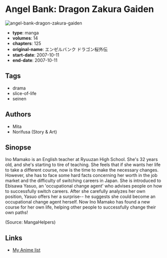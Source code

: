 # Angel Bank: Dragon Zakura Gaiden

![angel-bank-dragon-zakura-gaiden](https://cdn.myanimelist.net/images/manga/4/76367.jpg)

-   **type**: manga
-   **volumes**: 14
-   **chapters**: 125
-   **original-name**: エンゼルバンク ドラゴン桜外伝
-   **start-date**: 2007-10-11
-   **end-date**: 2007-10-11

## Tags

-   drama
-   slice-of-life
-   seinen

## Authors

-   Mita
-   Norifusa (Story & Art)

## Sinopse

Ino Mamako is an English teacher at Ryuuzan High School. She's 32 years old, and she's starting to tire of teaching. She feels that if she wants her life to take a different course, now is the time to make the necessary changes. However, she has to face some hard facts concerning her worth in the job market and the difficulty of switching careers in Japan. She is introduced to Ebisawa Yasuo, an 'occupational change agent' who advises people on how to successfully switch careers. After she carefully analyzes her own position, Yasuo offers her a surprise-- he suggests she could become an occupational change agent herself. Now Ino Mamako has found a new course for her own life, helping other people to successfully change their own paths!

(Source: MangaHelpers)

## Links

-   [My Anime list](https://myanimelist.net/manga/9406/Angel_Bank__Dragon_Zakura_Gaiden)
